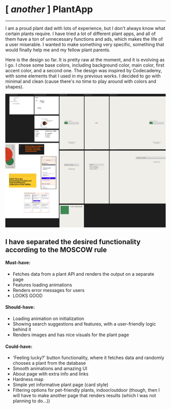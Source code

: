 # [ *another* ] PlantApp
___

I am a proud plant dad with lots of experience, but I don't always know what certain plants require. 
I have tried a lot of different plant apps, and all of them have a ton of unnecessary functions and ads, which makes
the life of a user miserable. I wanted to make something very specific, something that would finally help me and my
fellow plant parents.

Here is the design so far. It is pretty raw at the moment, and it is evolving as I go. I chose some base colors, including 
background color, main color, first accent color, and a second one. The design was inspired by Codecademy, with some elements 
that I used in my previous works. I decided to go with minimal and clean (cause there's no time to play around with colors 
and shapes).

![img.png](src/assets/readme/img.png)

## I have separated the desired functionality according to the MOSCOW rule

#### Must-have:
- Fetches data from a plant API and renders the output on a separate page
- Features loading animations
- Renders error messages for users
- LOOKS GOOD
#### Should-have:
- Loading animation on initialization
- Showing search suggestions and features, with a user-friendly logic behind it
- Renders images and has nice visuals for the plant page
#### Could-have:
- 'Feeling lucky?' button functionality, where it fetches data and randomly chooses a plant from the database
- Smooth animations and amazing UI
- About page with extra info and links
- Hardness map
- Simple yet informative plant page (card style)
- Filtering options for pet-friendly plants, indoor/outdoor (though, then I will have to make another page that renders results (which I was not planning to do...))
